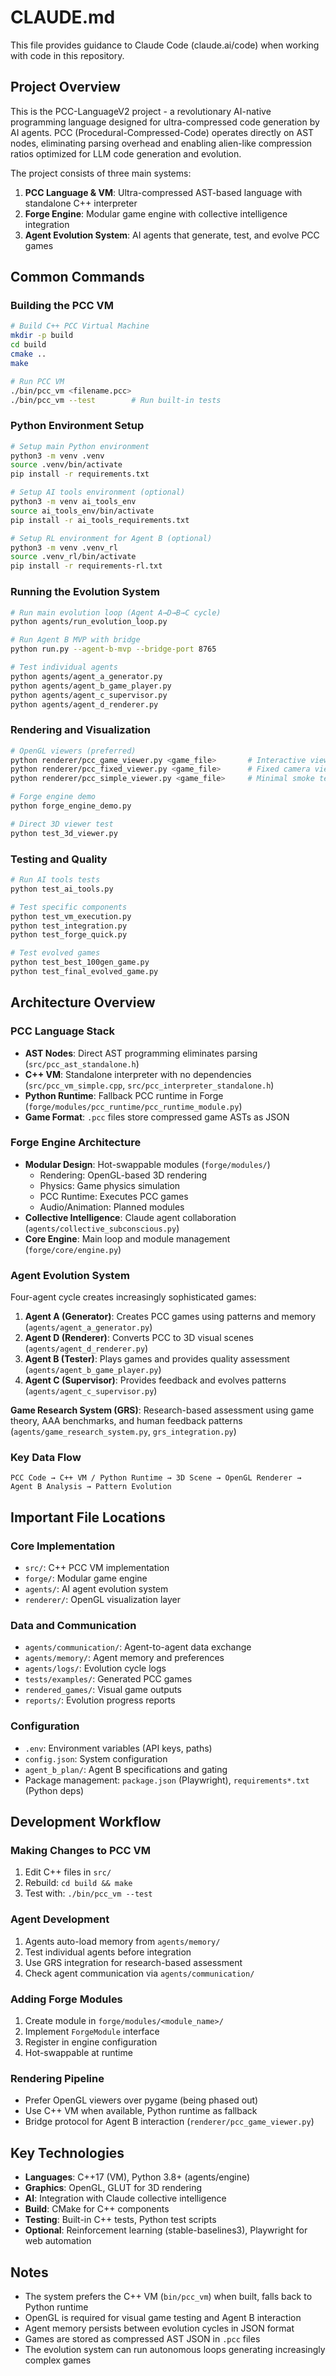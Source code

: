 # CLAUDE.md

This file provides guidance to Claude Code (claude.ai/code) when working with code in this repository.

## Project Overview

This is the PCC-LanguageV2 project - a revolutionary AI-native programming language designed for ultra-compressed code generation by AI agents. PCC (Procedural-Compressed-Code) operates directly on AST nodes, eliminating parsing overhead and enabling alien-like compression ratios optimized for LLM code generation and evolution.

The project consists of three main systems:
1. **PCC Language & VM**: Ultra-compressed AST-based language with standalone C++ interpreter
2. **Forge Engine**: Modular game engine with collective intelligence integration  
3. **Agent Evolution System**: AI agents that generate, test, and evolve PCC games

## Common Commands

### Building the PCC VM
```bash
# Build C++ PCC Virtual Machine
mkdir -p build
cd build
cmake ..
make

# Run PCC VM
./bin/pcc_vm <filename.pcc>
./bin/pcc_vm --test        # Run built-in tests
```

### Python Environment Setup
```bash
# Setup main Python environment
python3 -m venv .venv
source .venv/bin/activate
pip install -r requirements.txt

# Setup AI tools environment (optional)
python3 -m venv ai_tools_env
source ai_tools_env/bin/activate
pip install -r ai_tools_requirements.txt

# Setup RL environment for Agent B (optional)
python3 -m venv .venv_rl
source .venv_rl/bin/activate
pip install -r requirements-rl.txt
```

### Running the Evolution System
```bash
# Run main evolution loop (Agent A→D→B→C cycle)
python agents/run_evolution_loop.py

# Run Agent B MVP with bridge
python run.py --agent-b-mvp --bridge-port 8765

# Test individual agents
python agents/agent_a_generator.py
python agents/agent_b_game_player.py
python agents/agent_c_supervisor.py
python agents/agent_d_renderer.py
```

### Rendering and Visualization
```bash
# OpenGL viewers (preferred)
python renderer/pcc_game_viewer.py <game_file>       # Interactive viewer with bridge
python renderer/pcc_fixed_viewer.py <game_file>      # Fixed camera viewer
python renderer/pcc_simple_viewer.py <game_file>     # Minimal smoke test viewer

# Forge engine demo
python forge_engine_demo.py

# Direct 3D viewer test
python test_3d_viewer.py
```

### Testing and Quality
```bash
# Run AI tools tests
python test_ai_tools.py

# Test specific components
python test_vm_execution.py
python test_integration.py
python test_forge_quick.py

# Test evolved games
python test_best_100gen_game.py
python test_final_evolved_game.py
```

## Architecture Overview

### PCC Language Stack
- **AST Nodes**: Direct AST programming eliminates parsing (`src/pcc_ast_standalone.h`)
- **C++ VM**: Standalone interpreter with no dependencies (`src/pcc_vm_simple.cpp`, `src/pcc_interpreter_standalone.h`)
- **Python Runtime**: Fallback PCC runtime in Forge (`forge/modules/pcc_runtime/pcc_runtime_module.py`)
- **Game Format**: `.pcc` files store compressed game ASTs as JSON

### Forge Engine Architecture
- **Modular Design**: Hot-swappable modules (`forge/modules/`)
  - Rendering: OpenGL-based 3D rendering
  - Physics: Game physics simulation
  - PCC Runtime: Executes PCC games
  - Audio/Animation: Planned modules
- **Collective Intelligence**: Claude agent collaboration (`agents/collective_subconscious.py`)
- **Core Engine**: Main loop and module management (`forge/core/engine.py`)

### Agent Evolution System
Four-agent cycle creates increasingly sophisticated games:

1. **Agent A (Generator)**: Creates PCC games using patterns and memory (`agents/agent_a_generator.py`)
2. **Agent D (Renderer)**: Converts PCC to 3D visual scenes (`agents/agent_d_renderer.py`)  
3. **Agent B (Tester)**: Plays games and provides quality assessment (`agents/agent_b_game_player.py`)
4. **Agent C (Supervisor)**: Provides feedback and evolves patterns (`agents/agent_c_supervisor.py`)

**Game Research System (GRS)**: Research-based assessment using game theory, AAA benchmarks, and human feedback patterns (`agents/game_research_system.py`, `grs_integration.py`)

### Key Data Flow
```
PCC Code → C++ VM / Python Runtime → 3D Scene → OpenGL Renderer → Agent B Analysis → Pattern Evolution
```

## Important File Locations

### Core Implementation
- `src/`: C++ PCC VM implementation
- `forge/`: Modular game engine
- `agents/`: AI agent evolution system
- `renderer/`: OpenGL visualization layer

### Data and Communication
- `agents/communication/`: Agent-to-agent data exchange
- `agents/memory/`: Agent memory and preferences 
- `agents/logs/`: Evolution cycle logs
- `tests/examples/`: Generated PCC games
- `rendered_games/`: Visual game outputs
- `reports/`: Evolution progress reports

### Configuration
- `.env`: Environment variables (API keys, paths)
- `config.json`: System configuration
- `agent_b_plan/`: Agent B specifications and gating
- Package management: `package.json` (Playwright), `requirements*.txt` (Python deps)

## Development Workflow

### Making Changes to PCC VM
1. Edit C++ files in `src/`
2. Rebuild: `cd build && make`
3. Test with: `./bin/pcc_vm --test`

### Agent Development
1. Agents auto-load memory from `agents/memory/`
2. Test individual agents before integration
3. Use GRS integration for research-based assessment
4. Check agent communication via `agents/communication/`

### Adding Forge Modules
1. Create module in `forge/modules/<module_name>/`
2. Implement `ForgeModule` interface
3. Register in engine configuration
4. Hot-swappable at runtime

### Rendering Pipeline
- Prefer OpenGL viewers over pygame (being phased out)
- Use C++ VM when available, Python runtime as fallback
- Bridge protocol for Agent B interaction (`renderer/pcc_game_viewer.py`)

## Key Technologies
- **Languages**: C++17 (VM), Python 3.8+ (agents/engine)
- **Graphics**: OpenGL, GLUT for 3D rendering
- **AI**: Integration with Claude collective intelligence
- **Build**: CMake for C++ components
- **Testing**: Built-in C++ tests, Python test scripts
- **Optional**: Reinforcement learning (stable-baselines3), Playwright for web automation

## Notes
- The system prefers the C++ VM (`bin/pcc_vm`) when built, falls back to Python runtime
- OpenGL is required for visual game testing and Agent B interaction
- Agent memory persists between evolution cycles in JSON format  
- Games are stored as compressed AST JSON in `.pcc` files
- The evolution system can run autonomous loops generating increasingly complex games